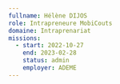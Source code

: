 ```yaml
---
fullname: Hélène DIJOS
role: Intrapreneure MobiCouts
domaine: Intraprenariat
missions:
  - start: 2022-10-27
    end: 2023-02-28
    status: admin
    employer: ADEME
---
```


